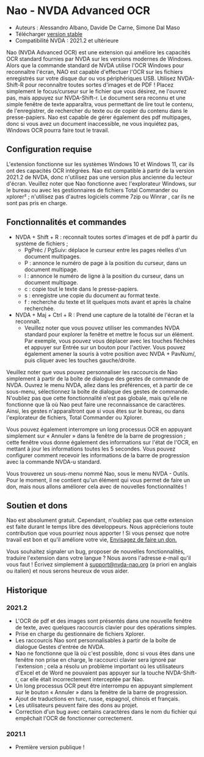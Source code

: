 # Nao - NVDA Advanced OCR

* Auteurs : Alessandro Albano, Davide De Carne, Simone Dal Maso
* Télécharger [version stable][1]
* Compatibilité NVDA : 2021.2 et ultérieure

Nao (NVDA Advanced OCR) est une extension qui améliore les capacités OCR standard fournies par NVDA sur les versions modernes de Windows.
Alors que la commande standard de NVDA utilise l'OCR Windows pour reconnaître l'écran, NAO est capable d'effectuer l'OCR sur les fichiers enregistrés sur votre disque dur ou vos périphériques USB. 
Utilisez NVDA-Shift-R pour reconnaître toutes sortes d'images et de PDF ! 
Placez simplement le focus/curseur sur le fichier que vous désirez, ne l'ouvrez pas, mais appuyez sur NVDA-Shift-r. 
Le document sera reconnu et une simple fenêtre de texte apparaîtra, vous permettant de lire tout le contenu, de l'enregistrer, de rechercher du texte ou de copier du contenu dans le presse-papiers.
Nao est capable de gérer également des pdf multipages, donc si vous avez un document inaccessible, ne vous inquiétez pas, Windows OCR pourra faire tout le travail.

## Configuration requise
L'extension fonctionne sur les systèmes Windows 10 et Windows 11, car ils ont des capacités OCR intégrées. 
Nao est compatible à partir de la version 2021.2 de NVDA, donc n'utilisez pas une version plus ancienne du lecteur d'écran.
Veuillez noter que Nao fonctionne avec l'explorateur Windows, sur le bureau ou avec les gestionnaires de fichiers Total Commander ou xplorer² ; n'utilisez pas d'autres logiciels comme 7zip ou Winrar , car ils ne sont pas pris en charge.

## Fonctionnalités et commandes
* NVDA + Shift + R : reconnaît toutes sortes d'images et de pdf à partir du système de fichiers ;
  * PgPréc / PgSuiv: déplace le curseur entre les pages réelles d'un document multipages.
  * P : annonce le numéro de page à la position du curseur, dans un document multipage.
  * l : annonce le numéro de ligne à la position du curseur, dans un document multipage.
  * c : copie tout le texte dans le presse-papiers.
  * s : enregistre une copie du document au format texte.
  * f : recherche du texte et lit quelques mots avant et après la chaîne recherchée.
* NVDA + Maj + Ctrl + R : Prend une capture de la totalité de l'écran et la reconnaît.
  * Veuillez noter que vous pouvez utiliser les commandes NVDA standard pour explorer la fenêtre et mettre le focus sur un élément. Par exemple, vous pouvez vous déplacer avec les touches fléchées et appuyer sur Entrée sur un bouton pour l'activer. Vous pouvez également amener la souris à votre position avec NVDA + PavNum/, puis cliquer avec les touches gauche/droite.

Veuillez noter que vous pouvez personnaliser les raccourcis de Nao simplement à partir de la boîte de dialogue des gestes de commande de NVDA. Ouvrez le menu NVDA, allez dans les préférences, et à partir de ce sous-menu, sélectionnez la boîte de dialogue des gestes de commande. N'oubliez pas que cette fonctionnalité n'est pas globale, mais qu'elle ne fonctionne que là où Nao peut faire une reconnaissance de caractères. Ainsi, les gestes n'apparaîtront que si vous êtes sur le bureau, ou dans l'explorateur de fichiers, Total Commander ou Xplorer.

Vous pouvez également interrompre un long processus OCR en appuyant simplement sur « Annuler » dans la fenêtre de la barre de progression ; cette fenêtre vous donne également des informations sur l'état de l'OCR, en mettant à jour les informations toutes les 5 secondes. Vous pouvez configurer comment recevoir les informations de la barre de progression avec la commande NVDA-u standard.

Vous trouverez un sous-menu nommé Nao, sous le menu NVDA - Outils. Pour le moment, il ne contient qu'un élément qui vous permet de faire un don, mais nous allons améliorer cela avec de nouvelles fonctionnalités !

## Soutien et dons
Nao est absolument gratuit. Cependant, n'oubliez pas que cette extension est faite durant le temps libre des développeurs.
Nous apprécierions toute contribution que vous pourriez nous apporter !
Si vous pensez que notre travail est bon et qu'il améliore votre vie, <a href="https://nvda-nao.org/donate">Envisagez de faire un don.</a>

Vous souhaitez signaler un bug, proposer de nouvelles fonctionnalités, traduire l'extension dans votre langue ? Nous avons l'adresse e-mail qu'il vous faut ! Écrivez simplement à support@nvda-nao.org (a priori en anglais ou italien) et nous serons heureux de vous aider.

## Historique
### 2021.2
* L'OCR de pdf et des images sont présentés dans une nouvelle fenêtre de texte, avec quelques raccourcis clavier pour des opérations simples.
* Prise en charge du gestionnaire de fichiers Xplorer.
* Les raccourcis Nao sont personnalisables à partir de la boîte de dialogue Gestes d'entrée de NVDA.
* Nao ne fonctionne que là où c'est possible, donc si vous êtes dans une fenêtre non prise en charge, le raccourci clavier sera ignoré par l'extension ; cela a résolu un problème important où les utilisateurs d'Excel et de Word ne pouvaient pas appuyer sur la touche NVDA-Shift-r, car elle était incorrectement interceptée par Nao.
* Un long processus OCR peut être interrompu en appuyant simplement sur le bouton « Annuler » dans la fenêtre de la barre de progression.
* Ajout de traductions en turc, russe, espagnol, chinois et français.
* Les utilisateurs peuvent faire des dons au projet.
* Correction d'un bug avec certains caractères dans le nom du fichier qui empêchait l'OCR de fonctionner correctement.
### 2021.1
* Première version publique !


[1]: https://nvda-nao.org/download
